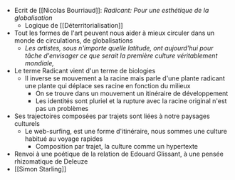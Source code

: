 - Ecrit de [[Nicolas Bourriaud]]: *Radicant: Pour une esthétique de la globalisation*
	- Logique de [[Déterritorialisation]]
- Tout les formes de l'art peuvent nous aider à mieux circuler dans un monde de circulations, de globalisations
	- *Les artistes, sous n'importe quelle latitude, ont aujourd'hui pour tâche d'envisager ce que serait la première* *culture véritablement mondiale,*
- Le terme Radicant vient d'un terme de biologies
	- Il inverse se mouvement a la racine mais parle d'une plante radicant une plante qui déplace ses racine en fonction du milieux
		- On se trouve dans un mouvement un itinéraire de développement
		- Les identités sont pluriel et la rupture avec la racine original n'est pas un problèmes
- Ses trajectoires composées par trajets sont liées à notre paysages culturels
	- Le web-surfing, est une forme d'itinéraire, nous sommes une culture habitué au voyage rapides
		- Composition par trajet, la culture comme un hypertexte
- Renvoi à une poétique de la relation de Edouard Glissant, à une pensée rhizomatique de Deleuze
- [[Simon Starling]]